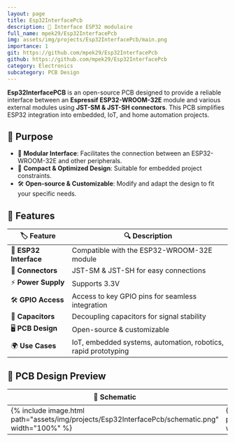 ```yaml
---
layout: page
title: Esp32InterfacePcb
description: 🔌 Interface ESP32 modulaire
full_name: mpek29/Esp32InterfacePcb
img: assets/img/projects/Esp32InterfacePcb/main.png
importance: 1
git: https://github.com/mpek29/Esp32InterfacePcb
github: https://github.com/mpek29/Esp32InterfacePcb
category: Electronics
subcategory: PCB Design
---
```



**Esp32InterfacePCB** is an open-source PCB designed to provide a reliable interface between an **Espressif ESP32-WROOM-32E** module and various external modules using **JST-SM & JST-SH connectors**. This PCB simplifies ESP32 integration into embedded, IoT, and home automation projects.

## 🎯 Purpose


- 🔌 **Modular Interface**: Facilitates the connection between an ESP32-WROOM-32E and other peripherals.
- 📏 **Compact & Optimized Design**: Suitable for embedded project constraints.
- 🛠️ **Open-source & Customizable**: Modify and adapt the design to fit your specific needs.

## 📝 Features


| 🏷️ Feature            | 🔍 Description                                                 |
| ---------------------- | -------------------------------------------------------------- |
| 🔌 **ESP32 Interface** | Compatible with the ESP32-WROOM-32E module                     |
| 📡 **Connectors**      | JST-SM & JST-SH for easy connections                           |
| ⚡ **Power Supply**     | Supports 3.3V                                                  |
| 🛠️ **GPIO Access**    | Access to key GPIO pins for seamless integration               |
| 🔧 **Capacitors**      | Decoupling capacitors for signal stability                     |
| 🖥️ **PCB Design**     | Open-source & customizable                                     |
| 🌍 **Use Cases**       | IoT, embedded systems, automation, robotics, rapid prototyping |

## 📐 PCB Design Preview

| 📜 Schematic | 🖥️ PCB Layout | 🏗️ 3D |
|-----------|-----------|-----------|
| {% include image.html path="assets/img/projects/Esp32InterfacePcb/schematic.png" width="100%" %} | {% include image.html path="assets/img/projects/Esp32InterfacePcb/pcb_layout.png" width="100%" %} | {% include image.html path="assets/img/projects/Esp32InterfacePcb/3d.png" width="100%" %} |


